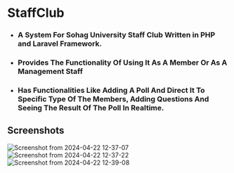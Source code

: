 # StaffClub
* ### A System For Sohag University Staff Club Written in PHP and Laravel Framework.
* ### Provides The Functionality Of Using It As A Member Or As A Management Staff
* ### Has Functionalities Like Adding A Poll And Direct It To Specific Type Of The Members, Adding Questions And Seeing The Result Of The Poll In Realtime.
## Screenshots
![Screenshot from 2024-04-22 12-37-07](https://github.com/WALID-MOUSTAFA/StaffClub/assets/167675181/3c4ac506-a2dc-4790-9238-f19e3c20c765)
![Screenshot from 2024-04-22 12-37-22](https://github.com/WALID-MOUSTAFA/StaffClub/assets/167675181/98064865-d849-4842-ae44-faab709f9b72)
![Screenshot from 2024-04-22 12-39-08](https://github.com/WALID-MOUSTAFA/StaffClub/assets/167675181/de200341-4c3d-4e78-a03e-aa05c5bd1c31)
